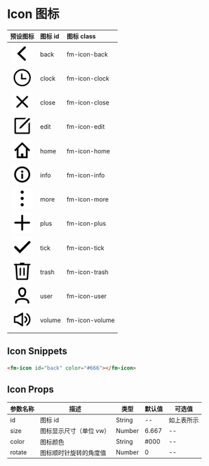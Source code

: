 # Icon 图标

| 预设图标 | 图标 id | 图标 class |
| :---: | :---- | :---- |
| ![](../src/component/icon/svg/back.svg) | back | fm-icon-back |
| ![](../src/component/icon/svg/clock.svg) | clock | fm-icon-clock |
| ![](../src/component/icon/svg/close.svg) | close | fm-icon-close |
| ![](../src/component/icon/svg/edit.svg) | edit | fm-icon-edit |
| ![](../src/component/icon/svg/home.svg) | home | fm-icon-home |
| ![](../src/component/icon/svg/info.svg) | info | fm-icon-info |
| ![](../src/component/icon/svg/more.svg) | more | fm-icon-more |
| ![](../src/component/icon/svg/plus.svg) | plus | fm-icon-plus |
| ![](../src/component/icon/svg/tick.svg) | tick | fm-icon-tick |
| ![](../src/component/icon/svg/trash.svg) | trash | fm-icon-trash |
| ![](../src/component/icon/svg/user.svg) | user | fm-icon-user |
| ![](../src/component/icon/svg/volume.svg) | volume | fm-icon-volume |

## Icon Snippets

```html
<fm-icon id="back" color="#666"></fm-icon>
```

## Icon Props

| 参数名称 | 描述 | 类型 | 默认值 | 可选值 |
| ----- | ----- | ----- | ----- | ----- |
| id | 图标 id | String | -- | 如上表所示 |
| size | 图标显示尺寸（单位 vw） | Number | 6.667 | -- |
| color | 图标颜色 | String | #000 | -- |
| rotate | 图标顺时针旋转的角度值 | Number | 0 | -- |







